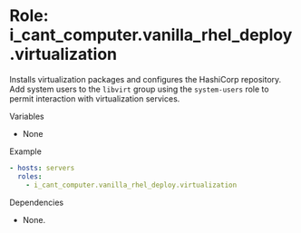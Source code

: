 # Role: i_cant_computer.vanilla_rhel_deploy.virtualization

Installs virtualization packages and configures the HashiCorp repository. Add
system users to the `libvirt` group using the `system-users` role to permit
interaction with virtualization services.

Variables

- None

Example

```yaml
- hosts: servers
  roles:
    - i_cant_computer.vanilla_rhel_deploy.virtualization
```

Dependencies

- None.
